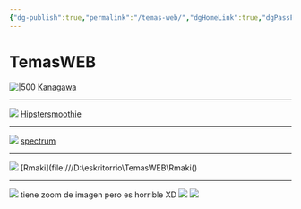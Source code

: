 ```yaml
---
{"dg-publish":true,"permalink":"/temas-web/","dgHomeLink":true,"dgPassFrontmatter":false}
---
```




# TemasWEB

![|500](https://i.imgur.com/e3KhVti.png)
[Kanagawa](file:///D:\eskritorrio\TemasWEB\kanegawa.html)

---

![](https://i.imgur.com/zNo1dWE.png)
[Hipstersmoothie](file:///D:/eskritorrio/TemasWEB/hypersmoothie.html)

---

![](https://i.imgur.com/WohGEdw.png)
[spectrum](file:///D:/eskritorrio/TemasWEB/spectrum.html)

---

![](https://i.imgur.com/RHClSLg.png)
[Rmaki](file:///D:\eskritorrio\TemasWEB\Rmaki()

---

![](https://i.imgur.com/Foqch2j.png)
tiene zoom de imagen pero es horrible XD
![](https://i.imgur.com/5aNcdvd.png)
![](https://i.imgur.com/Dyu9793.png)
